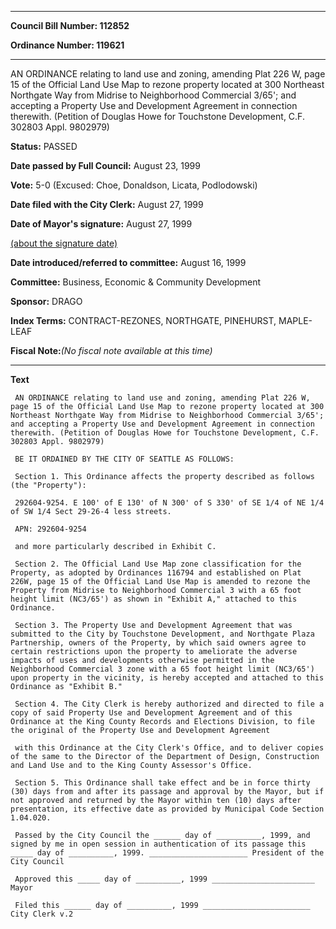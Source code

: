 

********

**Council Bill Number: 112852**
   
**Ordinance Number: 119621**
********

 AN ORDINANCE relating to land use and zoning, amending Plat 226 W, page 15 of the Official Land Use Map to rezone property located at 300 Northeast Northgate Way from Midrise to Neighborhood Commercial 3/65'; and accepting a Property Use and Development Agreement in connection therewith. (Petition of Douglas Howe for Touchstone Development, C.F. 302803 Appl. 9802979)

**Status:** PASSED
   
**Date passed by Full Council:** August 23, 1999
   
**Vote:** 5-0 (Excused: Choe, Donaldson, Licata, Podlodowski)
   
**Date filed with the City Clerk:** August 27, 1999
   
**Date of Mayor's signature:** August 27, 1999
   
[(about the signature date)](/~public/approvaldate.htm)
   
   
   
**Date introduced/referred to committee:** August 16, 1999
   
**Committee:** Business, Economic & Community Development
   
**Sponsor:** DRAGO
   
   
**Index Terms:** CONTRACT-REZONES, NORTHGATE, PINEHURST, MAPLE-LEAF

**Fiscal Note:**_(No fiscal note available at this time)_

********

**Text**
   
```
 AN ORDINANCE relating to land use and zoning, amending Plat 226 W, page 15 of the Official Land Use Map to rezone property located at 300 Northeast Northgate Way from Midrise to Neighborhood Commercial 3/65'; and accepting a Property Use and Development Agreement in connection therewith. (Petition of Douglas Howe for Touchstone Development, C.F. 302803 Appl. 9802979)

 BE IT ORDAINED BY THE CITY OF SEATTLE AS FOLLOWS:

 Section 1. This Ordinance affects the property described as follows (the "Property"):

 292604-9254. E 100' of E 130' of N 300' of S 330' of SE 1/4 of NE 1/4 of SW 1/4 Sect 29-26-4 less streets.

 APN: 292604-9254

 and more particularly described in Exhibit C.

 Section 2. The Official Land Use Map zone classification for the Property, as adopted by Ordinances 116794 and established on Plat 226W, page 15 of the Official Land Use Map is amended to rezone the Property from Midrise to Neighborhood Commercial 3 with a 65 foot height limit (NC3/65') as shown in "Exhibit A," attached to this Ordinance.

 Section 3. The Property Use and Development Agreement that was submitted to the City by Touchstone Development, and Northgate Plaza Partnership, owners of the Property, by which said owners agree to certain restrictions upon the property to ameliorate the adverse impacts of uses and developments otherwise permitted in the Neighborhood Commercial 3 zone with a 65 foot height limit (NC3/65') upon property in the vicinity, is hereby accepted and attached to this Ordinance as "Exhibit B."

 Section 4. The City Clerk is hereby authorized and directed to file a copy of said Property Use and Development Agreement and of this Ordinance at the King County Records and Elections Division, to file the original of the Property Use and Development Agreement

 with this Ordinance at the City Clerk's Office, and to deliver copies of the same to the Director of the Department of Design, Construction and Land Use and to the King County Assessor's Office.

 Section 5. This Ordinance shall take effect and be in force thirty (30) days from and after its passage and approval by the Mayor, but if not approved and returned by the Mayor within ten (10) days after presentation, its effective date as provided by Municipal Code Section 1.04.020.

 Passed by the City Council the ______ day of __________, 1999, and signed by me in open session in authentication of its passage this _____ day of __________, 1999. ______________________ President of the City Council

 Approved this _____ day of __________, 1999 _______________________ Mayor

 Filed this ______ day of __________, 1999 ________________________ City Clerk v.2

```
